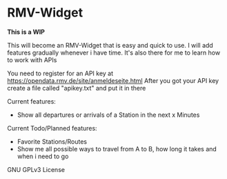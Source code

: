 # RMV-Widget

**This is a WIP**

This will become an RMV-Widget that is easy and quick to use. I will add features gradually whenever i have time. It's also there for me to learn how to work with APIs

You need to register for an API key at https://opendata.rmv.de/site/anmeldeseite.html
After you got your API key create a file called "apikey.txt" and put it in there

Current features:
- Show all departures or arrivals of a Station in the next x Minutes

Current Todo/Planned features:
- Favorite Stations/Routes
- Show me all possible ways to travel from A to B, how long it takes and when i need to go

 GNU GPLv3 License
